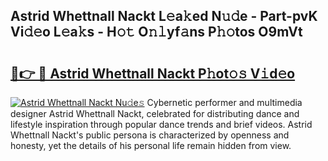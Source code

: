 ## Astrid Whettnall Nackt L𝚎a𝚔ed N𝚞𝚍e - Part-pvK Vi𝚍𝚎o L𝚎a𝚔s - H𝚘𝚝 O𝚗𝚕yf𝚊ns P𝚑𝚘tos O9mVt

# <h2><a href="http://kf1b6s6.oniu.top/?m=Astrid+Whettnall+Nackt">🔗👉 🔴 Astrid Whettnall Nackt P𝚑ot𝚘𝚜 V𝚒d𝚎o</a></h2>

[![Astrid Whettnall Nackt Nu𝚍e𝚜](https://i.imgur.com/0qMVB7G.gif)](http://kf1b6s6.oniu.top/?m=Astrid+Whettnall+Nackt)
Cybernetic performer and multimedia designer Astrid Whettnall Nackt, celebrated for distributing dance and lifestyle inspiration through popular dance trends and brief videos. Astrid Whettnall Nackt's public persona is characterized by openness and honesty, yet the details of his personal life remain hidden from view.  
